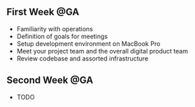 ## First Week @GA

- Familiarity with operations
- Definition of goals for meetings
- Setup development environment on MacBook Pro
- Meet your project team and the overall digital product team
- Review codebase and assorted infrastructure

## Second Week @GA

- TODO
